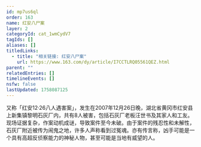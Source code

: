 ```yaml
---
id: mp7us6ql
order: 163
name: 红安八尸案
layer: 2
categoryId: cat_1wmCydV7
tagIds: []
aliases: []
titledLinks:
  - title: "相关链接: 红安八尸案"
    url: https://www.163.com/dy/article/I7CCTLRQ05561QEZ.html
parent: ""
relatedEntries: []
timelineEvents: []
nsfw: false
lastUpdated: 1758087125
---
```


又称「红安12·26八人遇害案」，发生在2007年12月26日晚，湖北省黄冈市红安县上新集镇黎明石灰厂内，共有8人被害，包括石灰厂老板汪世书及其家人和工友。 现场证据复杂，作案动机成谜，导致案件至今未破。由于案件的残忍性和未解性，石灰厂附近被传为闹鬼之地，许多人声称看到过冤魂。亦有传言称，凶手可能是一个具有高超反侦察能力的神秘人物，甚至可能是当地有威望的人。